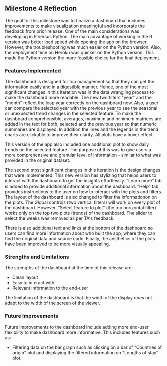 ## Milestone 4 Reflection

The goal for this milestone was to finalize a dashboard that includes improvements to make visualization meaningful and incorporate the feedback from prior release. One of the main considerations was developing in R versus Python. The main advantage of working in the R version was better load speed while opening the app on the browser. However, the troubleshooting was much easier on the Python version. Also, the deployment time on Heroku was quicker on the Python version. This made the Python version the more feasible choice for the final deployment.

### Features Implemented

The dashboard is designed for top management so that they can get the information easily and in a digestible manner. Hence, one of the most significant changes in this iteration was in the data wrangling process to make the dashboard more readable. The new two filters "year" and the "month" reflect the leap year correctly on the dashboard now. Also, a user can compare the selected year with the previous year to see the seasonal or unexpected trend changes in the selected feature. To make the dashboard comprehensible, averages, maximum and minimum matrices are added in the text for both, selected and the previous year so that numeric summaries are displayed. In addition,the lines and the legends in the trend charts are clickable to improve their clarity. All plots have a hover effect.


This version of the app also included one additional plot to show daily trends on the selected feature. The purpose of this was to give users a more comprehensive and granular level of information - similar to what was provided in the original dataset.


The second most significant changes in this iteration is the design changes that were implemented. This new version has stylizing that helps users to interact with the dashboard to get the insights effortlessly. “Learn more” tab is added to provide additional information about the dashboard. “Help” tab provides instructions to the user on how to interact with the plots and filters. The layout of the dashboard is also changed to filter the informationon on the plots. The Global controls (two vertical filters) will work on every plot of the dashboard. However, “Select feature to plot” (the top horizontal filter) works only on the top two plots (trends) of the dashboard. The slider to select the weeks was removed as per TA's feedback.


There is also additional text and links at the bottom of the dashboard so users can find more information about who built the app, where they can find the original data and source code. Finally, the aesthetics of the plots have been improved to be more visually appealing.


### Strengths and Limitations

The strengths of the dashboard at the time of this release are:

* Clean layout
* Easy to interact with
* Relevant information to the end-user

The limitation of the dashboard is that the width of the display does not adapt to the width of the screen of the viewer. 

### Future Improvements

Future improvements to the dashboard include adding more end-user flexibility to make dashboard more informative. This includes features such as:

* Filtering data on the bar graph such as clicking on a bar of  "Countries of origin" plot and displaying the filtered information on "Lengths of stay" plot.